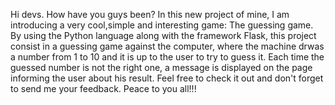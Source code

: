 Hi devs.
How have you guys been?
In this new project of mine, I am introducing a very cool,simple and interesting game: The guessing game.
By using the Python language along with the framework Flask, this project consist in a guessing game against the computer, where the machine drwas a number from 1 to 10 and it is up to the user to try to guess it.
Each time the guessed number is not the right one, a message is displayed on the page informing the user about his result.
Feel free to check it out and don't forget to send me your feedback.
Peace to you all!!!


